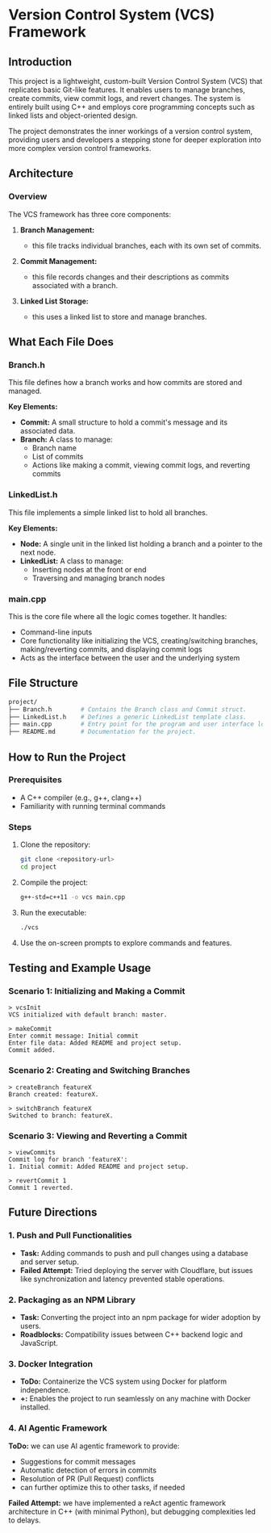 # Version Control System (VCS) Framework

## Introduction

This project is a lightweight, custom-built Version Control System (VCS) that replicates basic Git-like features. It enables users to manage branches, create commits, view commit logs, and revert changes. The system is entirely built using C++ and employs core programming concepts such as linked lists and object-oriented design.

The project demonstrates the inner workings of a version control system, providing users and developers a stepping stone for deeper exploration into more complex version control frameworks.

## Architecture

### Overview

The VCS framework has three core components:

1. **Branch Management:**
   - this file tracks individual branches, each with its own set of commits.

2. **Commit Management:**
   - this file records changes and their descriptions as commits associated with a branch.

3. **Linked List Storage:**
   - this uses a linked list to store and manage branches.

## What Each File Does

### Branch.h

This file defines how a branch works and how commits are stored and managed.

**Key Elements:**
- **Commit:** A small structure to hold a commit's message and its associated data.
- **Branch:** A class to manage:
  - Branch name
  - List of commits
  - Actions like making a commit, viewing commit logs, and reverting commits

### LinkedList.h

This file implements a simple linked list to hold all branches.

**Key Elements:**
- **Node:** A single unit in the linked list holding a branch and a pointer to the next node.
- **LinkedList:** A class to manage:
  - Inserting nodes at the front or end
  - Traversing and managing branch nodes

### main.cpp

This is the core file where all the logic comes together. It handles:
- Command-line inputs
- Core functionality like initializing the VCS, creating/switching branches, making/reverting commits, and displaying commit logs
- Acts as the interface between the user and the underlying system

## File Structure

```bash
project/
├── Branch.h        # Contains the Branch class and Commit struct.
├── LinkedList.h    # Defines a generic LinkedList template class.
├── main.cpp        # Entry point for the program and user interface logic.
├── README.md       # Documentation for the project.
```

## How to Run the Project

### Prerequisites
- A C++ compiler (e.g., g++, clang++)
- Familiarity with running terminal commands

### Steps

1. Clone the repository:
   ```bash
   git clone <repository-url>
   cd project
   ```

2. Compile the project:
   ```bash
   g++-std=c++11 -o vcs main.cpp
   ```

3. Run the executable:
   ```bash
   ./vcs
   ```

4. Use the on-screen prompts to explore commands and features.

## Testing and Example Usage

### Scenario 1: Initializing and Making a Commit
```
> vcsInit
VCS initialized with default branch: master.

> makeCommit
Enter commit message: Initial commit
Enter file data: Added README and project setup.
Commit added.
```

### Scenario 2: Creating and Switching Branches
```
> createBranch featureX
Branch created: featureX.

> switchBranch featureX
Switched to branch: featureX.
```

### Scenario 3: Viewing and Reverting a Commit
```
> viewCommits
Commit log for branch 'featureX':
1. Initial commit: Added README and project setup.

> revertCommit 1
Commit 1 reverted.
```

## Future Directions

### 1. Push and Pull Functionalities
- **Task:** Adding commands to push and pull changes using a database and server setup.
- **Failed Attempt:** Tried deploying the server with Cloudflare, but issues like synchronization and latency prevented stable operations.

### 2. Packaging as an NPM Library
- **Task:** Converting the project into an npm package for wider adoption by users.
- **Roadblocks:** Compatibility issues between C++ backend logic and JavaScript.

### 3. Docker Integration
- **ToDo:** Containerize the VCS system using Docker for platform independence.
- **+:** Enables the project to run seamlessly on any machine with Docker installed.

### 4. AI Agentic Framework
**ToDo:** we can use AI agentic framework to provide:
- Suggestions for commit messages
- Automatic detection of errors in commits
- Resolution of PR (Pull Request) conflicts
- can further optimize this to other tasks, if needed

**Failed Attempt:** we have implemented a reAct agentic framework architecture in C++ (with minimal Python), but debugging complexities led to delays.
